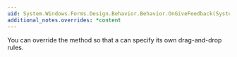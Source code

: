 ```yaml
---
uid: System.Windows.Forms.Design.Behavior.Behavior.OnGiveFeedback(System.Windows.Forms.Design.Behavior.Glyph,System.Windows.Forms.GiveFeedbackEventArgs)
additional_notes.overrides: *content
---
```


<p>You can override the <xref href="System.Windows.Forms.Design.Behavior.Behavior.OnGiveFeedback(System.Windows.Forms.Design.Behavior.Glyph,System.Windows.Forms.GiveFeedbackEventArgs)"></xref> method so that a <xref href="System.Windows.Forms.Design.Behavior.Behavior"></xref> can specify its own drag-and-drop rules.</p>


